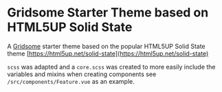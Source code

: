 # Gridsome Starter Theme based on HTML5UP Solid State

A [Gridsome](https://gridsome.org) starter theme based on the popular HTML5UP Solid State theme [https://html5up.net/solid-state](https://html5up.net/solid-state)

`scss` was adapted and a `core.scss` was created to more easily include the variables and mixins when creating components see `/src/components/Feature.vue` as an example.
